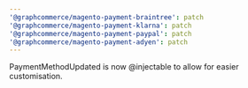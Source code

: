 ```yaml
---
'@graphcommerce/magento-payment-braintree': patch
'@graphcommerce/magento-payment-klarna': patch
'@graphcommerce/magento-payment-paypal': patch
'@graphcommerce/magento-payment-adyen': patch
---
```


PaymentMethodUpdated is now @injectable to allow for easier customisation.
